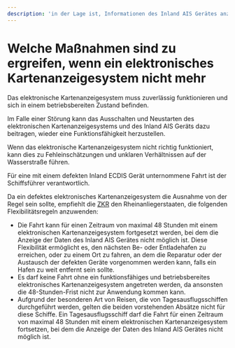 ```yaml
---
description: 'in der Lage ist, Informationen des Inland AIS Gerätes anzuzeigen?'
---
```


# Welche Maßnahmen sind zu ergreifen, wenn ein elektronisches Kartenanzeigesystem nicht mehr

Das elektronische Kartenanzeigesystem muss zuverlässig funktionieren und sich in einem betriebsbereiten Zustand befinden.

Im Falle einer Störung kann das Ausschalten und Neustarten des elektronischen Kartenanzeigesystems und des Inland AIS Geräts dazu beitragen, wieder eine Funktionsfähigkeit herzustellen.

Wenn das elektronische Kartenanzeigesystem nicht richtig funktioniert, kann dies zu Fehleinschätzungen und unklaren Verhältnissen auf der Wasserstraße führen.

Für eine mit einem defekten Inland ECDIS Gerät unternommene Fahrt ist der Schiffsführer verantwortlich.

Da ein defektes elektronisches Kartenanzeigesystem die Ausnahme von der Regel sein sollte, empfiehlt die [ZKR](https://www.ccr-zkr.org/) den Rheinanliegerstaaten, die folgenden Flexibilitätsregeln anzuwenden:

* Die Fahrt kann für einen Zeitraum von maximal 48 Stunden mit einem elektronischen Kartenanzeigesystem fortgesetzt werden, bei dem die Anzeige der Daten des Inland AIS Gerätes nicht möglich ist. Diese Flexibilität ermöglicht es, den nächsten Be- oder Entladehafen zu erreichen, oder zu einem Ort zu fahren, an dem die Reparatur oder der Austausch der defekten Geräte vorgenommen werden kann, falls ein Hafen zu weit entfernt sein sollte.
* Es darf keine Fahrt ohne ein funktionsfähiges und betriebsbereites elektronisches Kartenanzeigesystem angetreten werden, da ansonsten die 48-Stunden-Frist nicht zur Anwendung kommen kann.
* Aufgrund der besonderen Art von Reisen, die von Tagesausflugsschiffen durchgeführt werden, gelten die beiden vorstehenden Absätze nicht für diese Schiffe. Ein Tagesausflugsschiff darf die Fahrt für einen Zeitraum von maximal 48 Stunden mit einem elektronischen Kartenanzeigesystem fortsetzen, bei dem die Anzeige der Daten des Inland AIS Gerätes nicht möglich ist.

